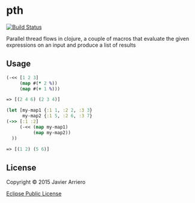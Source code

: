 # pth

[![Build Status](https://travis-ci.org/analyticbastard/pth.svg?branch=master)](https://travis-ci.org/analyticbastard/pth)

Parallel thread flows in clojure, a couple of macros that evaluate the given expressions on an input and produce a list of results

## Usage


```clojure
(-<< [1 2 3]
     (map #(* 2 %))
     (map #(+ 1 %)))

=> [(2 4 6) (2 3 4)]
```

```clojure
(let [my-map1 {:1 1, :2 2, :3 3}
      my-map2 {:1 5, :2 6, :3 7}
(->> [:1 :2]
     (-<< (map my-map1)
          (map my-map2))
  ))

=> [(1 2) (5 6)]
```



## License

Copyright © 2015 Javier Arriero

[Eclipse Public License](http://www.eclipse.org/legal/epl-v10.html)

